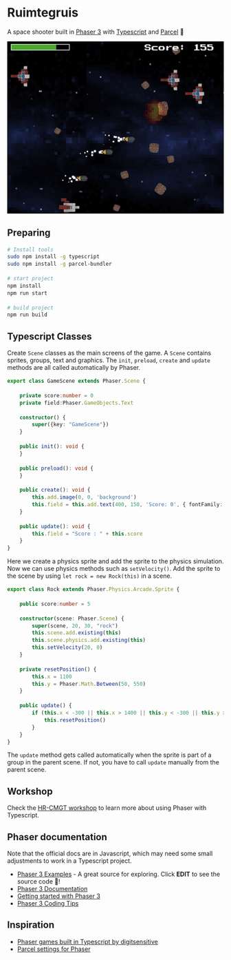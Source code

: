 # Ruimtegruis

A space shooter built in [Phaser 3](https://phaser.io/phaser3) with [Typescript](https://www.typescriptlang.org) and [Parcel](https://parceljs.org) 🤯

![ruimtegruis](ruimtegruis.png)

## Preparing

```sh
# Install tools
sudo npm install -g typescript
sudo npm install -g parcel-bundler

# start project
npm install
npm run start

# build project
npm run build
```

## Typescript Classes

Create `Scene` classes as the main screens of the game. A `Scene` contains sprites, groups, text and graphics. The `init`, `preload`, `create` and `update` methods are all called automatically by Phaser.

```typescript
export class GameScene extends Phaser.Scene {

    private score:number = 0
    private field:Phaser.GameObjects.Text

    constructor() {
        super({key: "GameScene"})
    }

    public init(): void {
    }
    
    public preload(): void {
    }
    
    public create(): void {
        this.add.image(0, 0, 'background')
        this.field = this.add.text(400, 150, 'Score: 0', { fontFamily: 'Arial', fontSize: 40, color: '#FFF' })
    }

    public update(): void {
        this.field = "Score : " + this.score
    }
}

```
Here we create a physics sprite and add the sprite to the physics simulation. Now we can use physics methods such as `setVelocity()`. Add the sprite to the scene by using `let rock = new Rock(this)` in a scene.

```typescript
export class Rock extends Phaser.Physics.Arcade.Sprite {

    public score:number = 5

    constructor(scene: Phaser.Scene) {
        super(scene, 20, 30, "rock")       
        this.scene.add.existing(this) 
        this.scene.physics.add.existing(this) 
        this.setVelocity(20, 0)
    }

    private resetPosition() {
        this.x = 1100
        this.y = Phaser.Math.Between(50, 550)
    }

    public update() {
        if (this.x < -300 || this.x > 1400 || this.y < -300 || this.y > 900){
            this.resetPosition()
        }
    }
}
```
The `update` method gets called automatically when the sprite is part of a group in the parent scene. If not, you have to call `update` manually from the parent scene.

## Workshop

Check the [HR-CMGT workshop]() to learn more about using Phaser with Typescript.

## Phaser documentation

Note that the official docs are in Javascript, which may need some small adjustments to work in a Typescript project.

- [Phaser 3 Examples](http://labs.phaser.io) - A great source for exploring. Click **EDIT** to see the source code 🤩!
- [Phaser 3 Documentation](https://photonstorm.github.io/phaser3-docs/index.html)
- [Getting started with Phaser 3](https://phaser.io/tutorials/getting-started-phaser3)
- [Phaser 3 Coding Tips](https://phaser.io/learn/community-tutorials)

## Inspiration

- [Phaser games built in Typescript by digitsensitive](https://github.com/digitsensitive/phaser3-typescript/)
- [Parcel settings for Phaser](https://github.com/samme/phaser-parcel)